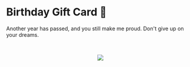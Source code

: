 <h1> Birthday Gift Card 🥳 </h1>

<p> Another year has passed, and you still make me proud. Don't give up on your dreams. </p>

<br>

<p align="center"> <img src= "https://th.bing.com/th/id/OIP.LmaUcNRfoAuUjsY5RTkZuQHaEo?rs=1&pid=ImgDetMain"> </p>
